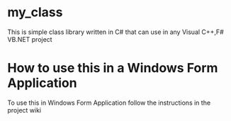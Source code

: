 # my_class

This is simple class library written in C# that can use in any Visual C++,F# VB.NET project

# How to use this in a Windows Form Application
To use this in Windows Form Application follow the instructions in the project wiki

